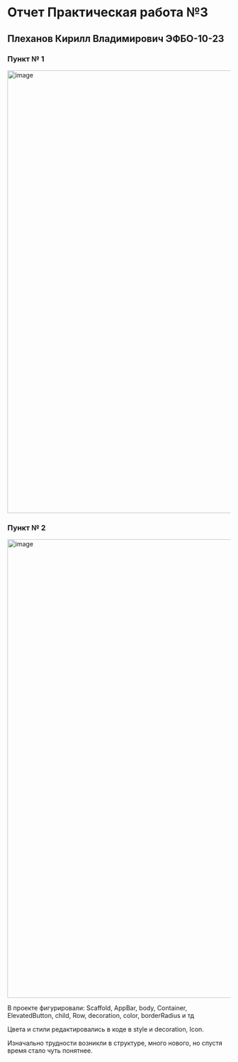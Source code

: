 # Отчет Практическая работа №3  

## Плеханов Кирилл Владимирович ЭФБО-10-23

### **Пункт № 1**
<img width="1569" height="997" alt="image" src="https://github.com/user-attachments/assets/ffcb42b8-4d4c-4ae6-84ce-ace70b06a1fb" />

### **Пункт № 2**
<img width="1862" height="1033" alt="image" src="https://github.com/user-attachments/assets/14a9c54a-d365-4588-9c37-adff5259097b" />


В проекте фигурировали: Scaffold, AppBar, body, Container, ElevatedButton, child, Row, decoration, color, borderRadius и тд

Цвета и стили редактировались в коде в style и decoration, Icon.

Изначально трудности возникли в структуре, много нового, но спустя время стало чуть понятнее.
